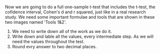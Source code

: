 Now we are going to do a full one-sample t-test that includes the t-test, the cofidence interval, Cohen's d and r squared, just like in a real research study. 
We need some important formulae and tools that are shown in these two images named 'Tools 1&2'.

1. We need to write down all of the work as we do it.
2. Write down and lable all the values, every intermediate step. As we will need the values throughout the test.
3. Round evry answer to two decimal places.
